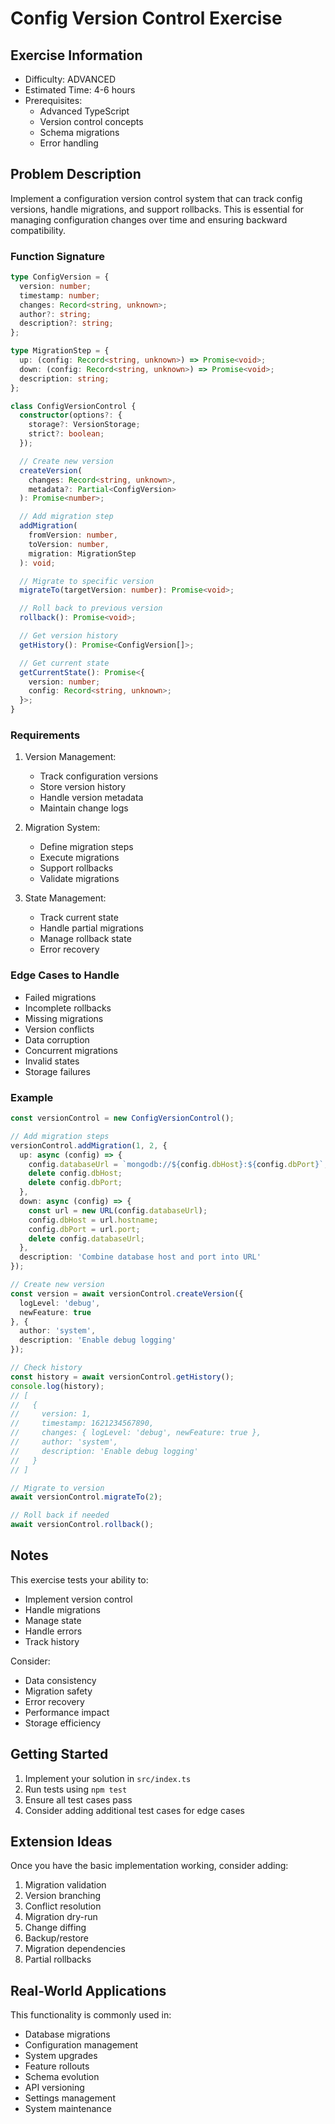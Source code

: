 # Config Version Control Exercise

## Exercise Information
- Difficulty: ADVANCED
- Estimated Time: 4-6 hours
- Prerequisites:
    - Advanced TypeScript
    - Version control concepts
    - Schema migrations
    - Error handling

## Problem Description

Implement a configuration version control system that can track config versions, handle migrations, and support rollbacks. This is essential for managing configuration changes over time and ensuring backward compatibility.

### Function Signature
```typescript
type ConfigVersion = {
  version: number;
  timestamp: number;
  changes: Record<string, unknown>;
  author?: string;
  description?: string;
};

type MigrationStep = {
  up: (config: Record<string, unknown>) => Promise<void>;
  down: (config: Record<string, unknown>) => Promise<void>;
  description: string;
};

class ConfigVersionControl {
  constructor(options?: {
    storage?: VersionStorage;
    strict?: boolean;
  });

  // Create new version
  createVersion(
    changes: Record<string, unknown>,
    metadata?: Partial<ConfigVersion>
  ): Promise<number>;

  // Add migration step
  addMigration(
    fromVersion: number,
    toVersion: number,
    migration: MigrationStep
  ): void;

  // Migrate to specific version
  migrateTo(targetVersion: number): Promise<void>;

  // Roll back to previous version
  rollback(): Promise<void>;

  // Get version history
  getHistory(): Promise<ConfigVersion[]>;

  // Get current state
  getCurrentState(): Promise<{
    version: number;
    config: Record<string, unknown>;
  }>;
}
```

### Requirements

1. Version Management:
    - Track configuration versions
    - Store version history
    - Handle version metadata
    - Maintain change logs

2. Migration System:
    - Define migration steps
    - Execute migrations
    - Support rollbacks
    - Validate migrations

3. State Management:
    - Track current state
    - Handle partial migrations
    - Manage rollback state
    - Error recovery

### Edge Cases to Handle

- Failed migrations
- Incomplete rollbacks
- Missing migrations
- Version conflicts
- Data corruption
- Concurrent migrations
- Invalid states
- Storage failures

### Example

```typescript
const versionControl = new ConfigVersionControl();

// Add migration steps
versionControl.addMigration(1, 2, {
  up: async (config) => {
    config.databaseUrl = `mongodb://${config.dbHost}:${config.dbPort}`;
    delete config.dbHost;
    delete config.dbPort;
  },
  down: async (config) => {
    const url = new URL(config.databaseUrl);
    config.dbHost = url.hostname;
    config.dbPort = url.port;
    delete config.databaseUrl;
  },
  description: 'Combine database host and port into URL'
});

// Create new version
const version = await versionControl.createVersion({
  logLevel: 'debug',
  newFeature: true
}, {
  author: 'system',
  description: 'Enable debug logging'
});

// Check history
const history = await versionControl.getHistory();
console.log(history);
// [
//   {
//     version: 1,
//     timestamp: 1621234567890,
//     changes: { logLevel: 'debug', newFeature: true },
//     author: 'system',
//     description: 'Enable debug logging'
//   }
// ]

// Migrate to version
await versionControl.migrateTo(2);

// Roll back if needed
await versionControl.rollback();
```

## Notes

This exercise tests your ability to:
- Implement version control
- Handle migrations
- Manage state
- Handle errors
- Track history

Consider:
- Data consistency
- Migration safety
- Error recovery
- Performance impact
- Storage efficiency

## Getting Started

1. Implement your solution in `src/index.ts`
2. Run tests using `npm test`
3. Ensure all test cases pass
4. Consider adding additional test cases for edge cases

## Extension Ideas

Once you have the basic implementation working, consider adding:
1. Migration validation
2. Version branching
3. Conflict resolution
4. Migration dry-run
5. Change diffing
6. Backup/restore
7. Migration dependencies
8. Partial rollbacks

## Real-World Applications

This functionality is commonly used in:
- Database migrations
- Configuration management
- System upgrades
- Feature rollouts
- Schema evolution
- API versioning
- Settings management
- System maintenance
